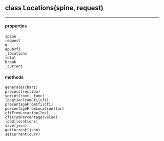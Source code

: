 ## class Locations(spine, request)  
---  
#### properties  
    spine  
    request  
    q  
    epubcfi  
    _locations  
    total  
    break  
    _current  
#### methods  
    generate(chars)  
    process(section)  
    sprint(root, func)  
    locationFromCfi(cfi)  
    precentageFromCfi(cfi)  
    percentageFromLocation(loc)  
    cfiFromLocation(loc)  
    cfiFromPercentage(value)  
    load(locations)  
    save(json)  
    getCurrent(json)  
    setCurrent(curr)  